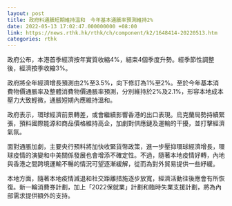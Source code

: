 ```yaml
---
layout: post
title: 政府料通脹短期維持溫和　今年基本通脹率預測維持2%
date: 2022-05-13 17:02:47.000000000 +08:00
link: https://news.rthk.hk/rthk/ch/component/k2/1648414-20220513.htm
categories: rthk
---
```


政府公布，本港首季經濟按年實質收縮4%，結束4個季度升勢。經季節性調整後，經濟按季收縮3%。

政府將全年經濟增長預測由2%至3.5%，向下修訂為1%至2%。至於今年基本消費物價通脹率及整體消費物價通脹率預測，分別維持於2%及2.1%，形容本地成本壓力大致輕微，通脹短期內應維持溫和。

政府表示，環球經濟前景轉差，或會繼續影響香港的出口表現。烏克蘭局勢持續緊張，預料國際能源和商品價格維持高企，加劇對供應鏈及運輸的干擾，並打擊經濟氣氛。

面對通脹加劇，主要央行預料將加快收緊貨幣政策，進一步壓抑環球經濟增長，環球疫情的演變和中美關係發展也會增添不確定性。不過，隨著本地疫情好轉，內地與香港之間跨境運輸不暢的情況可望逐漸緩解，從而為對外貿易提供一些紓緩。

本地方面，隨著本地疫情減退和社交距離措施逐步放寬，經濟活動往後應會有所恢復。新一輪消費券計劃，加上「2022保就業」計劃和臨時失業支援計劃，將為內部需求提供額外的支持。
